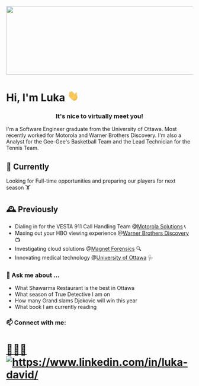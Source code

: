 <img src="https://github.com/LukaDavid04/LukaDavid04/blob/main/pixels2.gif" width="850px" height="185px" />

<h1 align="left">Hi, I'm Luka <img src="https://github.com/LukaDavid04/LukaDavid04/blob/main/wave.gif" width="30px" height="30px" /></h1>

<h3 align="center">It's nice to virtually meet you!</h3>

I'm a Software Engineer graduate from the University of Ottawa. Most recently worked for Motorola and Warner Brothers Discovery. I'm also a Analyst for the Gee-Gee's Basketball Team and the Lead Technician for the Tennis Team.

## 🔭 Currently

Looking for Full-time opportunities and preparing our players for next season 🏋️

## 🕰️ Previously

- Dialing in for the VESTA 911 Call Handling Team @[Motorola Solutions](https://www.motorolasolutions.com/en_us/products/command-center-software/public-safety-software/ng9-1-1-call-management/vesta.html) 📞
- Maxing out your HBO viewing experience @[Warner Brothers Discovery](https://wbd.com/) 📺
- Investigating cloud solutions @[Magnet Forensics](https://www.magnetforensics.com/) 🔍
- Innovating medical technology @[University of Ottawa](https://www.uottawa.ca/en) 🩺

### 🙈 Ask me about ...

- What Shawarma Restaurant is the best in Ottawa
- What season of True Detective I am on
- How many Grand slams Djokovic will win this year
- What book I am currently reading

### 📫 Connect with me:

<p align="left">

# [📩](https://drive.google.com/file/d/1PwBjMBwHCBl9_TpLO8qIkCXAkycQPPa5/view)[👨‍💻](https://lukadavid04.github.io/)<a href="https://www.linkedin.com/in/luka-david/" target="blank"><img align="center" src="https://raw.githubusercontent.com/rahuldkjain/github-profile-readme-generator/master/src/images/icons/Social/linked-in-alt.svg" alt="https://www.linkedin.com/in/luka-david/" height="30" width="40" /></a>

